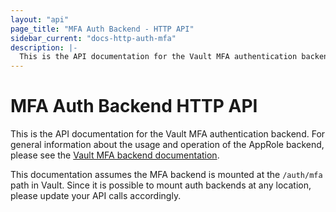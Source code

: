 ```yaml
---
layout: "api"
page_title: "MFA Auth Backend - HTTP API"
sidebar_current: "docs-http-auth-mfa"
description: |-
  This is the API documentation for the Vault MFA authentication backend.
---
```


# MFA Auth Backend HTTP API

This is the API documentation for the Vault MFA authentication backend. For
general information about the usage and operation of the AppRole backend, please
see the [Vault MFA backend documentation](/docs/auth/mfa.html).

This documentation assumes the MFA backend is mounted at the `/auth/mfa`
path in Vault. Since it is possible to mount auth backends at any location,
please update your API calls accordingly.